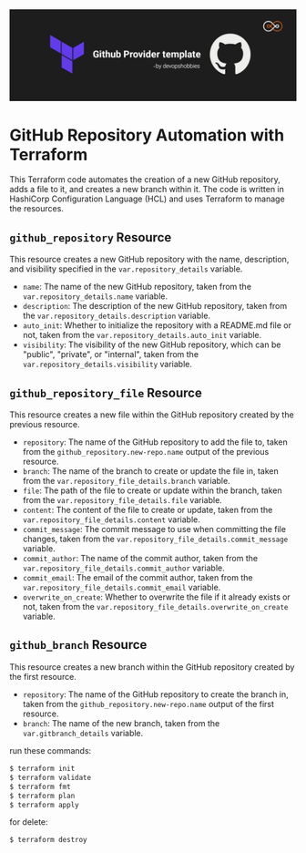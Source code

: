 <img src="../image/github-provider-banner.jpg">

# GitHub Repository Automation with Terraform

This Terraform code automates the creation of a new GitHub repository, adds a file to it, and creates a new branch within it. The code is written in HashiCorp Configuration Language (HCL) and uses Terraform to manage the resources.

## `github_repository` Resource

This resource creates a new GitHub repository with the name, description, and visibility specified in the `var.repository_details` variable.

- `name`: The name of the new GitHub repository, taken from the `var.repository_details.name` variable.
- `description`: The description of the new GitHub repository, taken from the `var.repository_details.description` variable.
- `auto_init`: Whether to initialize the repository with a README.md file or not, taken from the `var.repository_details.auto_init` variable.
- `visibility`: The visibility of the new GitHub repository, which can be "public", "private", or "internal", taken from the `var.repository_details.visibility` variable.

## `github_repository_file` Resource

This resource creates a new file within the GitHub repository created by the previous resource.

- `repository`: The name of the GitHub repository to add the file to, taken from the `github_repository.new-repo.name` output of the previous resource.
- `branch`: The name of the branch to create or update the file in, taken from the `var.repository_file_details.branch` variable.
- `file`: The path of the file to create or update within the branch, taken from the `var.repository_file_details.file` variable.
- `content`: The content of the file to create or update, taken from the `var.repository_file_details.content` variable.
- `commit_message`: The commit message to use when committing the file changes, taken from the `var.repository_file_details.commit_message` variable.
- `commit_author`: The name of the commit author, taken from the `var.repository_file_details.commit_author` variable.
- `commit_email`: The email of the commit author, taken from the `var.repository_file_details.commit_email` variable.
- `overwrite_on_create`: Whether to overwrite the file if it already exists or not, taken from the `var.repository_file_details.overwrite_on_create` variable.

## `github_branch` Resource

This resource creates a new branch within the GitHub repository created by the first resource.

- `repository`: The name of the GitHub repository to create the branch in, taken from the `github_repository.new-repo.name` output of the first resource.
- `branch`: The name of the new branch, taken from the `var.gitbranch_details` variable.

run these commands:

```
$ terraform init
$ terraform validate
$ terraform fmt
$ terraform plan
$ terraform apply
```

for delete:

```
$ terraform destroy
```
